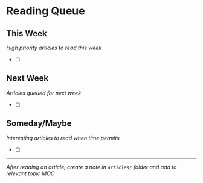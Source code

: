 # Reading Queue

## This Week
*High priority articles to read this week*

- [ ] 

## Next Week  
*Articles queued for next week*

- [ ] 

## Someday/Maybe
*Interesting articles to read when time permits*

- [ ] 

---
*After reading an article, create a note in `articles/` folder and add to relevant topic MOC*